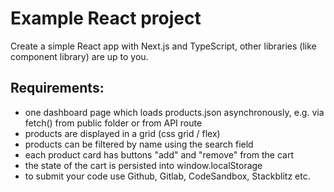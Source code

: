 # Example React project

Create a simple React app with Next.js and TypeScript, other libraries (like component library) are up to you.

## Requirements:

- one dashboard page which loads products.json asynchronously, e.g. via fetch()  from public folder or from API route
- products are displayed in a grid (css grid / flex)
- products can be filtered by name using the search field
- each product card has buttons "add" and "remove" from the cart
- the state of the cart is persisted into window.localStorage
- to submit your code use Github, Gitlab, CodeSandbox, Stackblitz etc.
